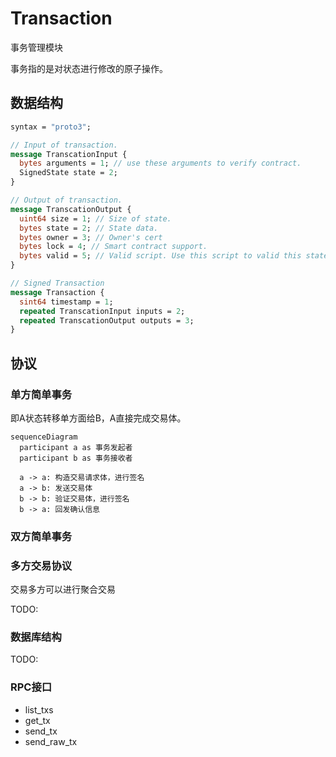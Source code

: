 # Transaction

事务管理模块

事务指的是对状态进行修改的原子操作。

## 数据结构

```protobuf
syntax = "proto3";

// Input of transaction.
message TranscationInput {
  bytes arguments = 1; // use these arguments to verify contract.
  SignedState state = 2;
}

// Output of transaction.
message TranscationOutput {
  uint64 size = 1; // Size of state.
  bytes state = 2; // State data.
  bytes owner = 3; // Owner's cert
  bytes lock = 4; // Smart contract support.
  bytes valid = 5; // Valid script. Use this script to valid this state.
}

// Signed Transaction
message Transaction {
  sint64 timestamp = 1;
  repeated TranscationInput inputs = 2;
  repeated TranscationOutput outputs = 3;
}

```

## 协议

### 单方简单事务

即A状态转移单方面给B，A直接完成交易体。

```mermaid
sequenceDiagram
  participant a as 事务发起者
  participant b as 事务接收者

  a -> a: 构造交易请求体，进行签名
  a -> b: 发送交易体
  b -> b: 验证交易体，进行签名
  b -> a: 回发确认信息
```

### 双方简单事务

### 多方交易协议

交易多方可以进行聚合交易

TODO:

### 数据库结构

TODO:

### RPC接口

- list_txs
- get_tx
- send_tx
- send_raw_tx

